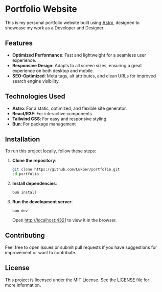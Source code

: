 # Portfolio Website

This is my personal portfolio website built using [Astro](https://astro.build/), designed to showcase my work as a Developer and Designer.

## Features

- **Optimized Performance**: Fast and lightweight for a seamless user experience.
- **Responsive Design**: Adapts to all screen sizes, ensuring a great experience on both desktop and mobile.
- **SEO-Optimized**: Meta tags, alt attributes, and clean URLs for improved search engine visibility.

## Technologies Used

- **Astro**: For a static, optimized, and flexible site generator.
- **React/R3F**: For interactive components.
- **Tailwind CSS**: For easy and responsive styling.
- **Bun**: For package management

## Installation

To run this project locally, follow these steps:

1. **Clone the repository**:

   ```bash
   git clone https://github.com/LukGer/portfolio.git
   cd portfolio
   ```

2. **Install dependencies**:

   ```bash
   bun install
   ```

3. **Run the development server**:

   ```bash
   bun dev
   ```

   Open [http://localhost:4321](http://localhost:4321) to view it in the browser.

## Contributing

Feel free to open issues or submit pull requests if you have suggestions for improvement or want to contribute.

## License

This project is licensed under the MIT License. See the [LICENSE](LICENSE) file for more information.
